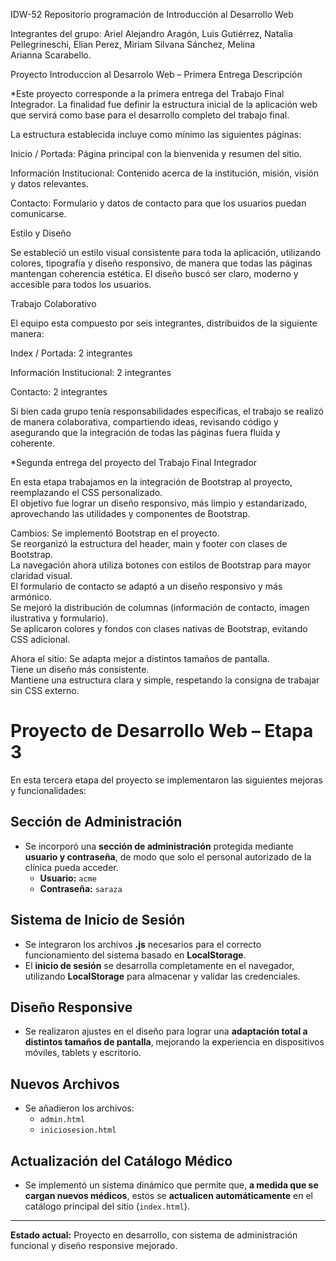  IDW-52
Repositorio programación de Introducción al Desarrollo Web

Integrantes del grupo: Ariel Alejandro Aragón, Luis Gutiérrez, Natalia Pellegrineschi, Elian Perez, Miriam Silvana Sánchez, Melina Arianna Scarabello.

Proyecto  Introduccion al Desarrolo Web – Primera Entrega
Descripción

*Este proyecto corresponde a la primera entrega del Trabajo Final Integrador. La finalidad fue definir la estructura inicial de la aplicación web que servirá como base para el desarrollo completo del trabajo final.

La estructura establecida incluye como mínimo las siguientes páginas:

Inicio / Portada: Página principal con la bienvenida y resumen del sitio.

Información Institucional: Contenido acerca de la institución, misión, visión y datos relevantes.

Contacto: Formulario y datos de contacto para que los usuarios puedan comunicarse.

Estilo y Diseño

Se estableció un estilo visual consistente para toda la aplicación, utilizando colores, tipografía y diseño responsivo, de manera que todas las páginas mantengan coherencia estética. El diseño buscó ser claro, moderno y accesible para todos los usuarios.

Trabajo Colaborativo

El equipo esta compuesto por seis integrantes, distribuidos de la siguiente manera:

Index / Portada: 2 integrantes

Información Institucional: 2 integrantes

Contacto: 2 integrantes

Si bien cada grupo tenía responsabilidades específicas, el trabajo se realizó de manera colaborativa, compartiendo ideas, revisando código y asegurando que la integración de todas las páginas fuera fluida y coherente.


*Segunda entrega del proyecto del Trabajo Final  Integrador 

En esta etapa trabajamos en la integración de Bootstrap  al proyecto, reemplazando el CSS personalizado.  
El objetivo fue lograr un diseño responsivo, más limpio y estandarizado, aprovechando las utilidades y componentes de Bootstrap.  

 Cambios:
 Se implementó Bootstrap en el proyecto.  
 Se reorganizó la estructura del header, main y footer con clases de Bootstrap.  
 La navegación ahora utiliza botones con estilos de Bootstrap para mayor claridad visual.  
 El formulario de contacto se adaptó a un diseño responsivo y más armónico.  
 Se mejoró la distribución de columnas (información de contacto, imagen ilustrativa y formulario).  
 Se aplicaron colores y fondos con clases nativas de Bootstrap, evitando CSS adicional.  


Ahora el sitio:
 Se adapta mejor a distintos tamaños de pantalla.  
 Tiene un diseño más consistente.  
 Mantiene una estructura clara y simple, respetando la consigna de trabajar sin CSS externo. 

# Proyecto de Desarrollo Web – Etapa 3

En esta tercera etapa del proyecto se implementaron las siguientes mejoras y funcionalidades:

## Sección de Administración
- Se incorporó una **sección de administración** protegida mediante **usuario y contraseña**, de modo que solo el personal autorizado de la clínica pueda acceder.  
  - **Usuario:** `acme`  
  - **Contraseña:** `saraza`

## Sistema de Inicio de Sesión
- Se integraron los archivos **.js** necesarios para el correcto funcionamiento del sistema basado en **LocalStorage**.  
- El **inicio de sesión** se desarrolla completamente en el navegador, utilizando **LocalStorage** para almacenar y validar las credenciales.

## Diseño Responsive
- Se realizaron ajustes en el diseño para lograr una **adaptación total a distintos tamaños de pantalla**, mejorando la experiencia en dispositivos móviles, tablets y escritorio.

## Nuevos Archivos
- Se añadieron los archivos:
  - `admin.html`
  - `iniciosesion.html`

## Actualización del Catálogo Médico
- Se implementó un sistema dinámico que permite que, **a medida que se cargan nuevos médicos**, estos se **actualicen automáticamente** en el catálogo principal del sitio (`index.html`).

---

**Estado actual:** Proyecto en desarrollo, con sistema de administración funcional y diseño responsive mejorado.


